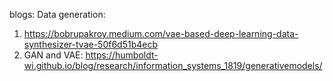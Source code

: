 blogs:
Data generation:
1. https://bobrupakroy.medium.com/vae-based-deep-learning-data-synthesizer-tvae-50f6d51b4ecb
2. GAN and VAE: https://humboldt-wi.github.io/blog/research/information_systems_1819/generativemodels/ 